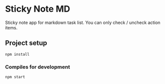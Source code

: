 # Sticky Note MD

Sticky note app for markdown task list.
You can only check / uncheck action items.

## Project setup

```sh
npm install
```

### Compiles for development

```sh
npm start
```
